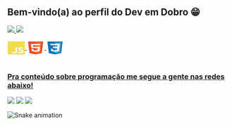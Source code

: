## Bem-vindo(a) ao perfil do Dev em Dobro 😁

 <div>
   <a href="https://github.com/andercosta17">
   <img height="180em" src="https://github-readme-stats.vercel.app/api?username=andercosta17&show_icons=true&theme=chartreuse-dark&include_all_commits=true&count_private=true"/>
   <img height="180em" src="https://github-readme-stats.vercel.app/api/top-langs/?username=andercosta17&layout=compact&langs_count=6&theme=chartreuse-dark"/>

</div>
<div style="display: inline_block"><br>
  <img align="center" alt="Js" height="30" width="40" src="https://raw.githubusercontent.com/devicons/devicon/master/icons/javascript/javascript-plain.svg">
  <img align="center" alt="HTML" height="30" width="40" src="https://raw.githubusercontent.com/devicons/devicon/master/icons/html5/html5-original.svg">
  <img align="center" alt="CSS" height="30" width="40" src="https://raw.githubusercontent.com/devicons/devicon/master/icons/css3/css3-original.svg">
</div>
 
 <br>
 
  ### Pra conteúdo sobre programação me segue a gente nas redes abaixo!
 
<div> 
  
  <a href="https://instagram.com/andercosta17" target="_blank"><img src="https://img.shields.io/badge/-Instagram-%23E4405F?style=for-the-badge&logo=instagram&logoColor=white" target="_blank"></a>
 <a href="https://discord.gg/5DVhGKVf4h" target="_blank"><img src="https://img.shields.io/badge/Discord-7289DA?style=for-the-badge&logo=discord&logoColor=white" target="_blank"></a> 
  <a href = ""><img src="https://img.shields.io/badge/-Gmail-%23333?style=for-the-badge&logo=gmail&logoColor=white" target="_blank"></a>

 
  ![Snake animation](https://github.com/andercosta17/andercosta17/blob/output/github-contribution-grid-snake.svg)

</div>
